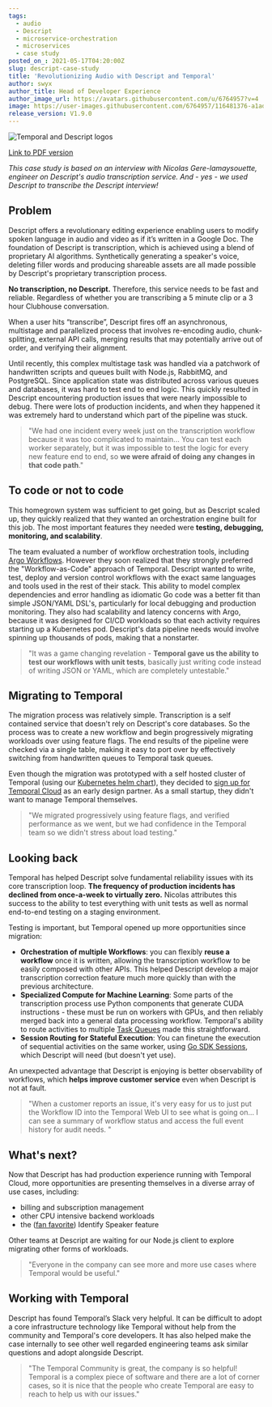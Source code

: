 ```yaml
---
tags:
  - audio
  - Descript
  - microservice-orchestration
  - microservices
  - case study
posted_on_: 2021-05-17T04:20:00Z
slug: descript-case-study
title: 'Revolutionizing Audio with Descript and Temporal'
author: swyx
author_title: Head of Developer Experience
author_image_url: https://avatars.githubusercontent.com/u/6764957?v=4
image: https://user-images.githubusercontent.com/6764957/116481376-a1adc900-a8b5-11eb-8ae6-326a0fe90b1c.png
release_version: V1.9.0
---
```


<img alt="Temporal and Descript logos" class="case-study-header" src='https://user-images.githubusercontent.com/6764957/116481376-a1adc900-a8b5-11eb-8ae6-326a0fe90b1c.png' />

[Link to PDF version](https://www.temporal.io/case-studies/Revolutionizing_Audio_with_Descript_and_Temporal.pdf)

<!--truncate-->

_This case study is based on an interview with Nicolas Gere-lamaysouette, engineer on Descript's audio transcription service. And - yes - we used Descript to transcribe the Descript interview!_

## Problem

Descript offers a revolutionary editing experience enabling users to modify spoken language in audio and video as if it’s written in a Google Doc. The foundation of Descript is transcription, which is achieved using a blend of proprietary AI algorithms. Synthetically generating a speaker's voice, deleting filler words and producing shareable assets are all made possible by Descript's proprietary transcription process.

**No transcription, no Descript.** Therefore, this service needs to be fast and reliable. Regardless of whether you are transcribing a 5 minute clip or a 3 hour Clubhouse conversation.

When a user hits “transcribe”, Descript fires off an asynchronous, multistage and parallelized process that involves re-encoding audio, chunk-splitting, external API calls, merging results that may potentially arrive out of order, and verifying their alignment.

Until recently, this complex multistage task was handled via a patchwork of handwritten scripts and queues built with Node.js, RabbitMQ, and PostgreSQL. Since application state was distributed across various queues and databases, it was hard to test end to end logic. This quickly resulted in Descript encountering production issues that were nearly impossible to debug. There were lots of production incidents, and when they happened it was extremely hard to understand which part of the pipeline was stuck.

> "We had one incident every week just on the transcription workflow because it was too complicated to maintain... You can test each worker separately, but it was impossible to test the logic for every new feature end to end, so **we were afraid of doing any changes in that code path**."

## To code or not to code

This homegrown system was sufficient to get going, but as Descript scaled up, they quickly realized that they wanted an orchestration engine built for this job. The most important features they needed were **testing, debugging, monitoring, and scalability**.

The team evaluated a number of workflow orchestration tools, including [Argo Workflows](https://argoproj.github.io/projects/argo/). However they soon realized that they strongly preferred the "Workflow-as-Code" approach of Temporal. Descript wanted to write, test, deploy and version control workflows with the exact same languages and tools used in the rest of their stack. This ability to model complex dependencies and error handling as idiomatic Go code was a better fit than simple JSON/YAML DSL's, particularly for local debugging and production monitoring. They also had scalability and latency concerns with Argo, because it was designed for CI/CD workloads so that each activity requires starting up a Kubernetes pod. Descript's data pipeline needs would involve spinning up thousands of pods, making that a nonstarter.

> "It was a game changing revelation - **Temporal gave us the ability to test our workflows with unit tests**, basically just writing code instead of writing JSON or YAML, which are completely untestable."

## Migrating to Temporal

The migration process was relatively simple. Transcription is a self contained service that doesn't rely on Descript's core databases. So the process was to create a new workflow and begin progressively migrating workloads over using feature flags. The end results of the pipeline were checked via a single table, making it easy to port over by effectively switching from handwritten queues to Temporal task queues.

Even though the migration was prototyped with a self hosted cluster of Temporal (using our [Kubernetes helm chart](https://github.com/temporalio/helm-charts)), they decided to [sign up for Temporal Cloud](https://docs.temporal.io/#mc_embed_signup_scroll) as an early design partner. As a small startup, they didn't want to manage Temporal themselves.

> "We migrated progressively using feature flags, and verified performance as we went, but we had confidence in the Temporal team so we didn't stress about load testing."

## Looking back

Temporal has helped Descript solve fundamental reliability issues with its core transcription loop. **The frequency of production incidents has declined from once-a-week to virtually zero.** Nicolas attributes this success to the ability to test everything with unit tests as well as normal end-to-end testing on a staging environment.

Testing is important, but Temporal opened up more opportunities since migration:

- **Orchestration of multiple Workflows**: you can flexibly **reuse a workflow** once it is written, allowing the transcription workflow to be easily composed with other APIs. This helped Descript develop a major transcription correction feature much more quickly than with the previous architecture.
- **Specialized Compute for Machine Learning**: Some parts of the transcription process use Python components that generate CUDA instructions - these must be run on workers with GPUs, and then reliably merged back into a general data processing workflow. Temporal's ability to route activities to multiple [Task Queues](https://docs.temporal.io/docs/concepts/task-queues/) made this straightforward.
- **Session Routing for Stateful Execution**: You can finetune the execution of sequential activities on the same worker, using [Go SDK Sessions](https://docs.temporal.io/docs/go/sessions/), which Descript will need (but doesn't yet use).

An unexpected advantage that Descript is enjoying is better observability of workflows, which **helps improve customer service** even when Descript is not at fault.

> "When a customer reports an issue, it's very easy for us to just put the Workflow ID into the Temporal Web UI to see what is going on... I can see a summary of workflow status and access the full event history for audit needs. "

## What's next?

Now that Descript has had production experience running with Temporal Cloud, more opportunities are presenting themselves in a diverse array of use cases, including:

- billing and subscription management
- other CPU intensive backend workloads
- the ([fan favorite](https://twitter.com/swyx/status/1370415731372826628)) Identify Speaker feature

Other teams at Descript are waiting for our Node.js client to explore migrating other forms of workloads.

> "Everyone in the company can see more and more use cases where Temporal would be useful."

## Working with Temporal

Descript has found Temporal’s Slack very helpful. It can be difficult to adopt a core infrastructure technology like Temporal without help from the community and Temporal's core developers. It has also helped make the case internally to see other well regarded engineering teams ask similar questions and adopt alongside Descript.

> "The Temporal Community is great, the company is so helpful! Temporal is a complex piece of software and there are a lot of corner cases, so it is nice that the people who create Temporal are easy to reach to help us with our issues."
